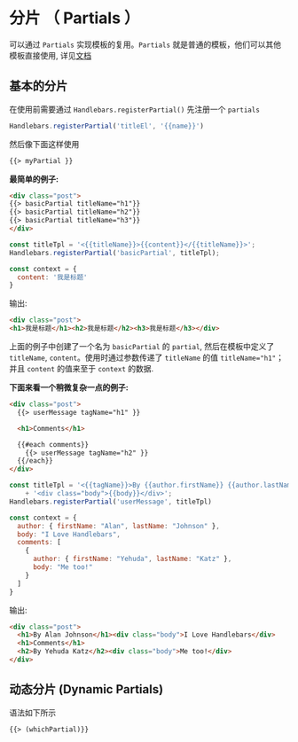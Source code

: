 # 分片 （ Partials ）

可以通过 `Partials` 实现模板的复用。`Partials` 就是普通的模板，他们可以其他模板直接使用, 详见[文档](https://handlebars-draft.knappi.org/guide/partials.html#basic-partials)

## 基本的分片

在使用前需要通过 `Handlebars.registerPartial()` 先注册一个 `partials`

```js
Handlebars.registerPartial('titleEl', '{{name}}')
```

然后像下面这样使用

```html
{{> myPartial }}
```

**最简单的例子:**

```html
<div class="post">
{{> basicPartial titleName="h1"}}
{{> basicPartial titleName="h2"}}
{{> basicPartial titleName="h3"}}
</div>
```

```js
const titleTpl = '<{{titleName}}>{{content}}</{{titleName}}>';
Handlebars.registerPartial('basicPartial', titleTpl);

const context = {
  content: '我是标题'
}
```
输出:
```html
<div class="post">
<h1>我是标题</h1><h2>我是标题</h2><h3>我是标题</h3></div>
```
上面的例子中创建了一个名为 `basicPartial` 的 `partial`, 然后在模板中定义了 `titleName`, `content`。使用时通过参数传递了 `titleName` 的值 `titleName="h1"`；并且 `content` 的值来至于 `context` 的数据.


**下面来看一个稍微复杂一点的例子:**

```html
<div class="post">
  {{> userMessage tagName="h1" }}

  <h1>Comments</h1>

  {{#each comments}}
    {{> userMessage tagName="h2" }}
  {{/each}}
</div>
```

```js
const titleTpl = '<{{tagName}}>By {{author.firstName}} {{author.lastName}}</{{tagName}}>'
    + '<div class="body">{{body}}</div>';
Handlebars.registerPartial('userMessage', titleTpl)

const context = {
  author: { firstName: "Alan", lastName: "Johnson" },
  body: "I Love Handlebars",
  comments: [
    {
      author: { firstName: "Yehuda", lastName: "Katz" },
      body: "Me too!"
    }
  ]
}
```
输出:

```html
<div class="post">
  <h1>By Alan Johnson</h1><div class="body">I Love Handlebars</div>
  <h1>Comments</h1>
  <h2>By Yehuda Katz</h2><div class="body">Me too!</div>
</div>
```

## 动态分片 (Dynamic Partials)

语法如下所示

```html
{{> (whichPartial)}}
```